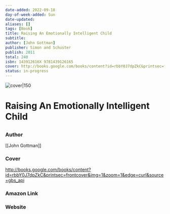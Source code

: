 ```yaml
---
date-added: 2022-09-18
day-of-week-added: Sun
date-updated: 
aliases: []
tags: [Book]
title: Raising An Emotionally Intelligent Child
subtitle: 
author: [John Gottman]
publisher: Simon and Schuster
publish: 2011
total: 240
isbn: 143912616X 9781439126165
cover: http://books.google.com/books/content?id=rbbY0J7dpZkC&printsec=frontcover&img=1&zoom=1&edge=curl&source=gbs_api
status: in-progress
---
```


![cover|150](http://books.google.com/books/content?id=rbbY0J7dpZkC&printsec=frontcover&img=1&zoom=1&edge=curl&source=gbs_api)
# Raising An Emotionally Intelligent Child
## 

### Author
[[John Gottman]]

### Cover
http://books.google.com/books/content?id=rbbY0J7dpZkC&printsec=frontcover&img=1&zoom=1&edge=curl&source=gbs_api

### Amazon Link


### Website